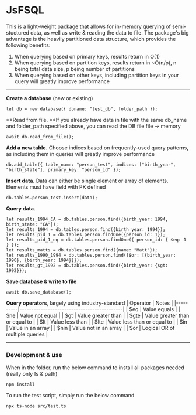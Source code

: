 # JsFSQL

This is a light-weight package that allows for in-memory querying of semi-stuctured data, as well as write & reading the data to file. 
The package's big advantage is the heavily partitioned data structure, which provides the following benefits:
1. When querying based on primary keys, results return in O(1)
2. When querying based on partition keys, results return in ~O(n/p), n being total data size, p being number of partitions
3. When querying based on other keys, including partition keys in your query will greatly improve performance



--------------
**Create a database** (new or existing)
```
let db = new database({ dbname: "test_db", folder_path });
```

**Read from file. **If you already have data in file with the same db_name and folder_path specified above, you can read the DB file file -> memory
```
await db.read_from_file();
```

**Add a new table.** Choose indices based on frequently-used query patterns, as including them in queries will greatly improve performance
```
db.add_table({ table_name: "person_test", indices: ["birth_year", "birth_state"], primary_key: "person_id" });
```


**Insert data.** Data can either be single element or array of elements. Elements must have field with PK defined
```
db.tables.person_test.insert(data);
```


**Query data**. 
```
let results_1994_CA = db.tables.person.find({birth_year: 1994, birth_state: "CA"});
let results_1994 = db.tables.person.find({birth_year: 1994});
let results_pid_1 = db.tables.person.findOne({person_id: 1});
let results_pid_1_eq = db.tables.person.findOne({ person_id: { $eq: 1 } });
let results_matts = db.tables.person.find({name: "Matt"});
let results_1990_1994 = db.tables.person.find({$or: [{birth_year: 1990}, {birth_year: 1994}]});
let results_gt_1992 = db.tables.person.find({birth_year: {$gt: 1992}});
```

**Save database & write to file**
```
await db.save_database();
```


**Query operators**, largely using industry-standard
| Operator | Notes                                      |
|----------|--------------------------------------------|
| $eq      | Value equals                               |
| $ne      | Value not equal                            |
| $gt      | Value greater than                         |
| $gte     | Value greater than or equal to             |
| $lt      | Value less than                            |
| $lte     | Value less than or equal to                |
| $in      | Value in an array                          |
| $nin     | Value not in an array                      |
| $or      | Logical OR of multiple queries             |



---------------
### Development & use
When in the folder, run the below command to install all packages needed (really only fs & path)
```
npm install
```


To run the test script, simply run the below command
```
npx ts-node src/test.ts
```
